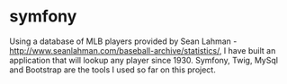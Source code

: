symfony
======


Using a database of MLB players provided by Sean Lahman - http://www.seanlahman.com/baseball-archive/statistics/, I have built an application
that will lookup any player since 1930. Symfony, Twig, MySql and Bootstrap are the tools I used so far on this project.




 
